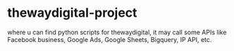 # thewaydigital-project
where u can find python scripts for thewaydigital, it may call some APIs like Facebook business, Google Ads, Google Sheets, Bigquery, IP API, etc.

